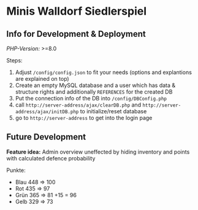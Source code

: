 # Minis Walldorf Siedlerspiel


## Info for Development & Deployment

*PHP-Version:* >=8.0

Steps:
1. Adjust `/config/config.json` to fit your needs (options and explantions are explained on top)
2. Create an empty MySQL database and a user which has data & structure rights and additionally `REFERENCES` for the created DB
3. Put the connection info of the DB into `/config/DBConfig.php`
4. call `http://server-address/ajax/clearDB.php` and `http://server-address/ajax/initDB.php` to initialize/reset database
5. go to `http://server-address` to get into the login page


## Future Development

**Feature idea:** Admin overview uneffected by hiding inventory and points with  calculated defence probability

Punkte:
 - Blau 448 => 100
 - Rot 435 => 97
 - Grün 365 => 81 +15 = 96
 - Gelb 329 => 73